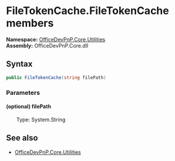 # FileTokenCache.FileTokenCache members 
  

**Namespace:** [OfficeDevPnP.Core.Utilities](OfficeDevPnP.Core.Utilities.md)  
**Assembly:** OfficeDevPnP.Core.dll  
## Syntax
```C#
public FileTokenCache(string filePath)
```
### Parameters
#### (optional) filePath  
&emsp;&emsp;Type: System.String  
## See also
- [OfficeDevPnP.Core.Utilities](OfficeDevPnP.Core.Utilities.md)
